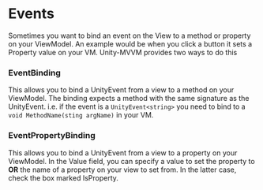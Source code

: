 # Events

Sometimes you want to bind an event on the View to a method or property on your ViewModel. An example would be when you click a button it sets a Property value on your VM. Unity-MVVM provides two ways to do this

### EventBinding
This allows you to bind a UnityEvent from a view to a method on your ViewModel. The binding expects a method with the same signature as the UnityEvent. i.e. if the event is a `UnityEvent<string>` you need to bind to a `void MethodName(sting argName)` in your VM.

### EventPropertyBinding
This allows you to bind a UnityEvent from a view to a property on your ViewModel. In the Value field, you can specify a value to set the property to **OR** the name of a property on your view to set from. In the latter case, check the box marked IsProperty.